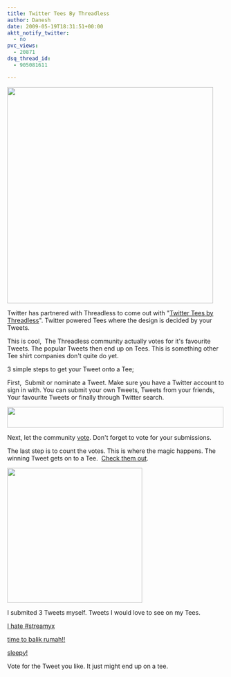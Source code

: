 ```yaml
---
title: Twitter Tees By Threadless
author: Danesh
date: 2009-05-19T18:31:51+00:00
aktt_notify_twitter:
  - no
pvc_views:
  - 20871
dsq_thread_id:
  - 905081611

---
```

[<img loading="lazy" class="alignnone" title="Twitter_Tees_By_Threadless" src="http://farm4.static.flickr.com/3626/3546677334_dc47731d9a.jpg" alt="" width="476" height="500" />][1]

Twitter has partnered with Threadless to come out with "[Twitter Tees by Threadless][2]". Twitter powered Tees where the design is decided by your Tweets.

This is cool,  The Threadless community actually votes for it's favourite Tweets. The popular Tweets then end up on Tees. This is something other Tee shirt companies don't quite do yet.

3 simple steps to get your Tweet onto a Tee;

First,  Submit or nominate a Tweet. Make sure you have a Twitter account to sign in with. You can submit your own Tweets, Tweets from your friends, Your favourite Tweets or finally through Twitter search.

[<img loading="lazy" class="alignnone" title="Twitter_Tees_By_Threadless" src="http://farm4.static.flickr.com/3639/3546677570_80a40ed34f.jpg" alt="" width="500" height="48" />][3]

Next, let the community [vote][4]. Don't forget to vote for your submissions.

The last step is to count the votes. This is where the magic happens. The winning Tweet gets on to a Tee.  [Check them out][5].

[<img loading="lazy" class="alignnone" title="Twitter_Tees_By_Threadless" src="http://farm4.static.flickr.com/3305/3546677726_7341ce752a_o.png" alt="" width="312" height="312" />][6]

I submited 3 Tweets myself. Tweets I would love to see on my Tees.

[I hate #streamyx][7]

[time to balik rumah!!][8]

[sleepy!][9]

Vote for the Tweet you like. It just might end up on a tee.

 [1]: http://farm4.static.flickr.com/3626/3546677334_dc47731d9a.jpg
 [2]: http://twitter.threadless.com/
 [3]: http://farm4.static.flickr.com/3639/3546677570_80a40ed34f.jpg
 [4]: http://twitter.threadless.com/score
 [5]: http://twitter.threadless.com/catalog
 [6]: http://farm4.static.flickr.com/3305/3546677726_7341ce752a_o.png
 [7]: http://thrdl.es/~/HI
 [8]: http://twitter.threadless.com/tweet/2617/time_to_balik_rumah
 [9]: http://thrdl.es/~/Gz